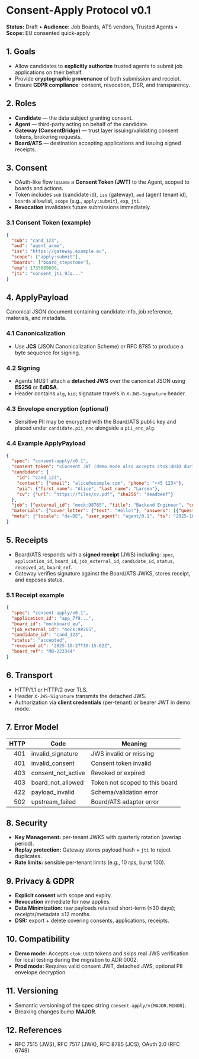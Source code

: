 # Consent‑Apply Protocol v0.1

**Status:** Draft • **Audience:** Job Boards, ATS vendors, Trusted Agents • **Scope:** EU consented quick-apply

## 1. Goals
- Allow candidates to **explicitly authorize** trusted agents to submit job applications on their behalf.
- Provide **cryptographic provenance** of both submission and receipt.
- Ensure **GDPR compliance**: consent, revocation, DSR, and transparency.

## 2. Roles
- **Candidate** — the data subject granting consent.
- **Agent** — third-party acting on behalf of the candidate.
- **Gateway (ConsentBridge)** — trust layer issuing/validating consent tokens, brokering requests.
- **Board/ATS** — destination accepting applications and issuing signed receipts.

## 3. Consent
- OAuth-like flow issues a **Consent Token (JWT)** to the Agent, scoped to boards and actions.
- Token includes `sub` (candidate id), `iss` (gateway), `aud` (agent tenant id), `boards` allowlist, `scope` (e.g., `apply:submit`), `exp`, `jti`.
- **Revocation** invalidates future submissions immediately.

### 3.1 Consent Token (example)
```json
{
  "sub": "cand_123",
  "aud": "agent_acme",
  "iss": "https://gateway.example.eu",
  "scope": ["apply:submit"],
  "boards": ["board_stepstone"],
  "exp": 1735689600,
  "jti": "consent_jti_9Jq..."
}
````

## 4. ApplyPayload

Canonical JSON document containing candidate info, job reference, materials, and metadata.

### 4.1 Canonicalization

* Use **JCS** (JSON Canonicalization Scheme) or RFC 8785 to produce a byte sequence for signing.

### 4.2 Signing

* Agents MUST attach a **detached JWS** over the canonical JSON using **ES256** or **EdDSA**.
* Header contains `alg`, `kid`; signature travels in `X-JWS-Signature` header.

### 4.3 Envelope encryption (optional)

* Sensitive PII may be encrypted with the Board/ATS public key and placed under `candidate.pii_enc` alongside a `pii_enc_alg`.

### 4.4 Example ApplyPayload

```json
{
  "spec": "consent-apply/v0.1",
  "consent_token": "<Consent JWT (demo mode also accepts ctok:UUID during transition)>",
  "candidate": {
    "id": "cand_123",
    "contact": {"email": "alice@example.com", "phone": "+45 1234"},
    "pii": {"first_name": "Alice", "last_name": "Larsen"},
    "cv": {"url": "https://files/cv.pdf", "sha256": "deadbeef"}
  },
  "job": {"external_id": "mock:98765", "title": "Backend Engineer", "company": "ACME GmbH", "apply_endpoint": "quick-apply"},
  "materials": {"cover_letter": {"text": "Hello!"}, "answers": [{"question_id": "q_legal_work", "answer": "Yes"}]},
  "meta": {"locale": "de-DE", "user_agent": "agent/0.1", "ts": "2025-10-27T10:15:00Z"}
}
```

## 5. Receipts

* Board/ATS responds with a **signed receipt** (JWS) including: `spec`, `application_id`, `board_id`, `job_external_id`, `candidate_id`, `status`, `received_at`, `board_ref`.
* Gateway verifies signature against the Board/ATS JWKS, stores receipt, and exposes status.

### 5.1 Receipt example

```json
{
  "spec": "consent-apply/v0.1",
  "application_id": "app_7f9...",
  "board_id": "mockboard_eu",
  "job_external_id": "mock:98765",
  "candidate_id": "cand_123",
  "status": "accepted",
  "received_at": "2025-10-27T10:15:02Z",
  "board_ref": "MB-223344"
}
```

## 6. Transport

* HTTP/1.1 or HTTP/2 over TLS.
* Header `X-JWS-Signature` transmits the detached JWS.
* Authorization via **client credentials** (per-tenant) or bearer JWT in demo mode.

## 7. Error Model

| HTTP | Code               | Meaning                        |
| ---: | ------------------ | ------------------------------ |
|  401 | invalid_signature  | JWS invalid or missing         |
|  401 | invalid_consent    | Consent token invalid          |
|  403 | consent_not_active | Revoked or expired             |
|  403 | board_not_allowed  | Token not scoped to this board |
|  422 | payload_invalid    | Schema/validation error        |
|  502 | upstream_failed    | Board/ATS adapter error        |

## 8. Security

* **Key Management:** per-tenant JWKS with quarterly rotation (overlap period).
* **Replay protection:** Gateway stores payload hash + `jti` to reject duplicates.
* **Rate limits:** sensible per-tenant limits (e.g., 10 rps, burst 100).

## 9. Privacy & GDPR

* **Explicit consent** with scope and expiry.
* **Revocation** immediate for new applies.
* **Data Minimization:** raw payloads retained short-term (≤30 days); receipts/metadata ≤12 months.
* **DSR:** export + delete covering consents, applications, receipts.

## 10. Compatibility

* **Demo mode:** Accepts `ctok:UUID` tokens and skips real JWS verification for local testing during the migration to ADR 0002.
* **Prod mode:** Requires valid consent JWT, detached JWS, optional PII envelope decryption.

## 11. Versioning

* Semantic versioning of the spec string `consent-apply/v{MAJOR.MINOR}`.
* Breaking changes bump **MAJOR**.

## 12. References

* RFC 7515 (JWS), RFC 7517 (JWK), RFC 8785 (JCS), OAuth 2.0 (RFC 6749)
